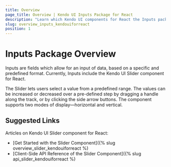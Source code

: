 ```yaml
---
title: Overview
page_title: Overview | Kendo UI Inputs Package for React
description: "Learn which Kendo UI components for React the Inputs package delivers."
slug: overview_inputs_kendouiforreact
position: 1
---
```


# Inputs Package Overview 

Inputs are fields which allow for an input of data, based on a specific and predefined format. Currently, Inputs include the Kendo UI Slider component for React.

The Slider lets users select a value from a predefined range. The values can be increased or decreased over a pre-defined step by dragging a handle along the track, or by clicking the side arrow buttons. The component supports two modes of display&mdash;horizontal and vertical.

## Suggested Links

Articles on Kendo UI Slider component for React:

* [Get Started with the Slider Component]({% slug overview_slider_kendouiforreact %)
* [Client-Side API Reference of the Slider Component]({% slug api_slider_kendouiforreact %)
